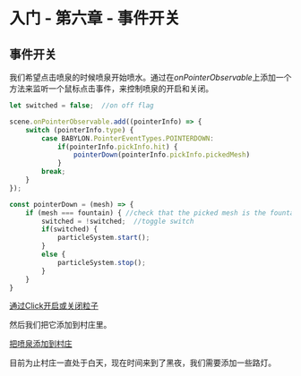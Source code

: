 入门 - 第六章 - 事件开关
===

## 事件开关

我们希望点击喷泉的时候喷泉开始喷水。通过在*onPointerObservable*上添加一个方法来监听一个鼠标点击事件，来控制喷泉的开启和关闭。

````javascript
let switched = false;  //on off flag

scene.onPointerObservable.add((pointerInfo) => {            
    switch (pointerInfo.type) {
        case BABYLON.PointerEventTypes.POINTERDOWN:
            if(pointerInfo.pickInfo.hit) {
                pointerDown(pointerInfo.pickInfo.pickedMesh)
            }
        break;
    }
});

const pointerDown = (mesh) => {
    if (mesh === fountain) { //check that the picked mesh is the fountain
        switched = !switched;  //toggle switch
        if(switched) {
            particleSystem.start();
        }
        else {
            particleSystem.stop();
        }
    }
}
````

[通过Click开启或关闭粒子](https://playground.babylonjs.com/#TC31NV#5)

然后我们把它添加到村庄里。

[把喷泉添加到村庄](https://playground.babylonjs.com/#KBS9I5#93)

目前为止村庄一直处于白天，现在时间来到了黑夜，我们需要添加一些路灯。